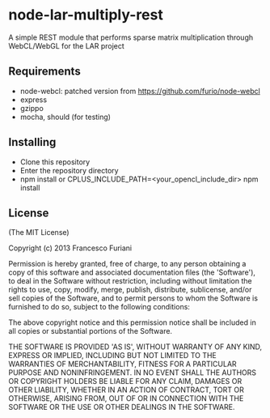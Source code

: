 node-lar-multiply-rest
======================

A simple REST module that performs sparse matrix multiplication through WebCL/WebGL for the LAR project

## Requirements

* node-webcl: patched version from https://github.com/furio/node-webcl
* express
* gzippo
* mocha, should (for testing)

## Installing

* Clone this repository
* Enter the repository directory
* npm install or CPLUS_INCLUDE_PATH=<your_opencl_include_dir> npm install

## License

(The MIT License)

Copyright (c) 2013 Francesco Furiani

Permission is hereby granted, free of charge, to any person obtaining a copy of this software and associated documentation files (the 'Software'), to deal in the Software without restriction, including without limitation the rights to use, copy, modify, merge, publish, distribute, sublicense, and/or sell copies of the Software, and to permit persons to whom the Software is furnished to do so, subject to the following conditions:

The above copyright notice and this permission notice shall be included in all copies or substantial portions of the Software.

THE SOFTWARE IS PROVIDED 'AS IS', WITHOUT WARRANTY OF ANY KIND, EXPRESS OR IMPLIED, INCLUDING BUT NOT LIMITED TO THE WARRANTIES OF MERCHANTABILITY, FITNESS FOR A PARTICULAR PURPOSE AND NONINFRINGEMENT. IN NO EVENT SHALL THE AUTHORS OR COPYRIGHT HOLDERS BE LIABLE FOR ANY CLAIM, DAMAGES OR OTHER LIABILITY, WHETHER IN AN ACTION OF CONTRACT, TORT OR OTHERWISE, ARISING FROM, OUT OF OR IN CONNECTION WITH THE SOFTWARE OR THE USE OR OTHER DEALINGS IN THE SOFTWARE.
